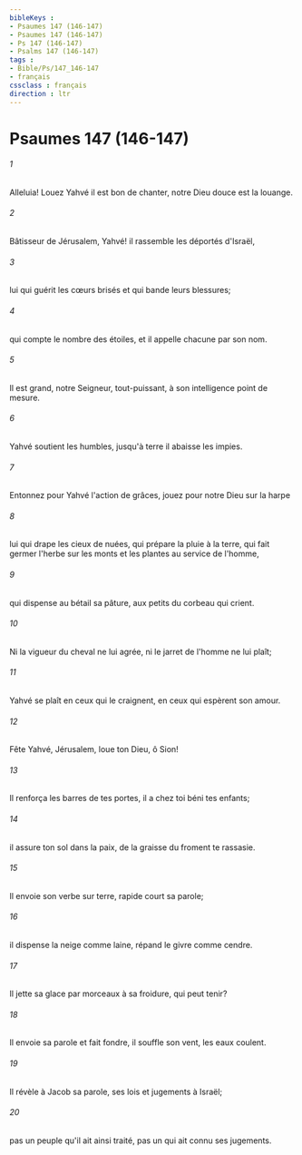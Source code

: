 ```yaml
---
bibleKeys : 
- Psaumes 147 (146-147)
- Psaumes 147 (146-147)
- Ps 147 (146-147)
- Psalms 147 (146-147)
tags : 
- Bible/Ps/147_146-147
- français
cssclass : français
direction : ltr
---
```


# Psaumes 147 (146-147)

###### 1
Alleluia! Louez Yahvé il est bon de chanter, notre Dieu douce est la louange.
###### 2
Bâtisseur de Jérusalem, Yahvé! il rassemble les déportés d'Israël,
###### 3
lui qui guérit les cœurs brisés et qui bande leurs blessures;
###### 4
qui compte le nombre des étoiles, et il appelle chacune par son nom.
###### 5
Il est grand, notre Seigneur, tout-puissant, à son intelligence point de mesure.
###### 6
Yahvé soutient les humbles, jusqu'à terre il abaisse les impies.
###### 7
Entonnez pour Yahvé l'action de grâces, jouez pour notre Dieu sur la harpe
###### 8
lui qui drape les cieux de nuées, qui prépare la pluie à la terre, qui fait germer l'herbe sur les monts et les plantes au service de l'homme,
###### 9
qui dispense au bétail sa pâture, aux petits du corbeau qui crient.
###### 10
Ni la vigueur du cheval ne lui agrée, ni le jarret de l'homme ne lui plaît;
###### 11
Yahvé se plaît en ceux qui le craignent, en ceux qui espèrent son amour.
###### 12
Fête Yahvé, Jérusalem, loue ton Dieu, ô Sion!
###### 13
Il renforça les barres de tes portes, il a chez toi béni tes enfants;
###### 14
il assure ton sol dans la paix, de la graisse du froment te rassasie.
###### 15
Il envoie son verbe sur terre, rapide court sa parole;
###### 16
il dispense la neige comme laine, répand le givre comme cendre.
###### 17
Il jette sa glace par morceaux à sa froidure, qui peut tenir?
###### 18
Il envoie sa parole et fait fondre, il souffle son vent, les eaux coulent.
###### 19
Il révèle à Jacob sa parole, ses lois et jugements à Israël;
###### 20
pas un peuple qu'il ait ainsi traité, pas un qui ait connu ses jugements.
